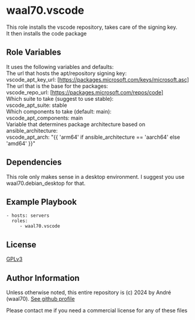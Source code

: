 waal70.vscode
=========

This role installs the vscode repository, takes care of the signing key.  
It then installs the code package

Role Variables
--------------

It uses the following variables and defaults:  
The url that hosts the apt/repository signing key:  
vscode_apt_key_url: [https://packages.microsoft.com/keys/microsoft.asc]  
The url that is the base for the packages:  
vscode_repo_url: [https://packages.microsoft.com/repos/code]  
Which suite to take (suggest to use stable):  
vscode_apt_suite: stable  
Which components to take (default: main):  
vscode_apt_components: main  
Variable that determines package architecture based on ansible_architecture:  
vscode_apt_arch: "{{ 'arm64' if ansible_architecture == 'aarch64' else 'amd64' }}"  

Dependencies
------------

This role only makes sense in a desktop environment. I suggest you use waal70.debian_desktop for that.

Example Playbook
----------------

    - hosts: servers
      roles:
         - waal70.vscode

License
-------

[GPLv3](https://www.gnu.org/licenses/gpl-3.0.html#license-text)

Author Information
------------------

Unless otherwise noted, this entire repository is (c) 2024 by André (waal70). [See github profile](https://github.com/waal70)

Please contact me if you need a commercial license for any of these files

